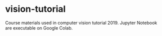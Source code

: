 # vision-tutorial
Course materials used in computer vision tutorial 2019. Jupyter Notebook are executable on Google Colab.
